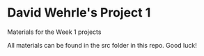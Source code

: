 # David Wehrle's Project 1
Materials for the Week 1 projects

All materials can be found in the src folder in this repo.
Good luck!
